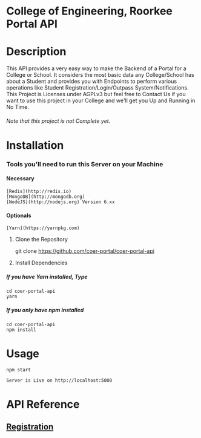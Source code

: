 # College of Engineering, Roorkee Portal API

# Description

This API provides a very easy way to make the Backend of a Portal for a College or School. It considers the most basic data any
College/School has about a Student and provides you with Endpoints to perform various operations like Student Registration/Login/Outpass System/Notifications.
This Project is Licenses under AGPLv3 but feel free to Contact Us if you want to use this project in your College and we'll get you Up and Running in No Time.

###### Note that this project is not Complete yet.


# Installation

### Tools you'll need to run this Server on your Machine

#### Necessary

    [Redis](http://redis.io)
    [MongoDB](http://mongodb.org)
    [NodeJS](http://nodejs.org) Version 6.xx

#### Optionals

    [Yarn](https://yarnpkg.com)

1. Clone the Repository

    git clone https://github.com/coer-portal/coer-portal-api

2. Install Dependencies

##### If you have Yarn installed, Type

    cd coer-portal-api
    yarn

##### If you only have npm installed

    cd coer-portal-api
    npm install

# Usage

```
npm start

Server is Live on http://localhost:5000
```


# API Reference

## [Registration](https://coer-portal.github.io/coer-portal-api/registration)